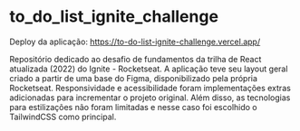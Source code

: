 # to_do_list_ignite_challenge

Deploy da aplicação: https://to-do-list-ignite-challenge.vercel.app/

Repositório dedicado ao desafio de fundamentos da trilha de React atualizada (2022) do Ignite - Rocketseat.
A aplicação teve seu layout geral criado a partir de uma base do Figma, disponibilizado pela própria Rocketseat.
Responsividade e acessibilidade foram implementações extras adicionadas para incrementar o projeto original.
Além disso, as tecnologias para estilizações não foram limitadas e nesse caso foi escolhido o TailwindCSS como principal.
